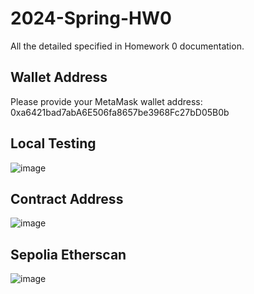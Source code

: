 # 2024-Spring-HW0

All the detailed specified in Homework 0 documentation.

## Wallet Address
Please provide your MetaMask wallet address: 0xa6421bad7abA6E506fa8657be3968Fc27bD05B0b

## Local Testing
![image](https://github.com/herong0101/2024-Spring-HW0/assets/108394340/a8343003-d3a7-41cd-9121-c770a7ddeaa2)

## Contract Address
![image](https://github.com/herong0101/2024-Spring-HW0/assets/108394340/3f80dc56-b4a6-4346-9741-901e7592116f)


## Sepolia Etherscan
![image](https://github.com/herong0101/2024-Spring-HW0/assets/108394340/f6760769-9494-49a8-b71f-c175d561ac45)


